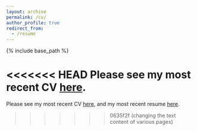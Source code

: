 ```yaml
---
layout: archive
permalink: /cv/
author_profile: true
redirect_from:
  - /resume
---
```


{% include base_path %}

<<<<<<< HEAD
Please see my most recent CV [here](/files/CV_2023.pdf).
=======
Please see my most recent CV [here](/files/CV_2024.pdf), and my most recent resume [here](/files/Resume_Xu.pdf).
>>>>>>> 0635f2f (changing the text content of various pages)
